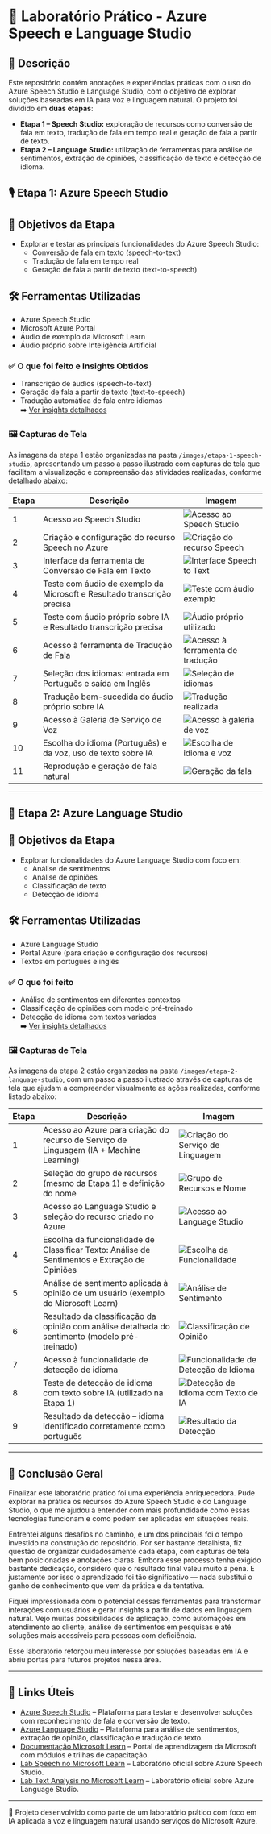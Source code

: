# 🧪 Laboratório Prático - Azure Speech e Language Studio

## 📝 Descrição
Este repositório contém anotações e experiências práticas com o uso do Azure Speech Studio e Language Studio, com o objetivo de explorar soluções baseadas em IA para voz e linguagem natural.
O projeto foi dividido em **duas etapas**:  
- **Etapa 1 – Speech Studio:** exploração de recursos como conversão de fala em texto, tradução de fala em tempo real e geração de fala a partir de texto.  
- **Etapa 2 – Language Studio:** utilização de ferramentas para análise de sentimentos, extração de opiniões, classificação de texto e detecção de idioma.

## 🎙️ Etapa 1: Azure Speech Studio

## 🎯 Objetivos da Etapa
- Explorar e testar as principais funcionalidades do Azure Speech Studio:
  - Conversão de fala em texto (speech-to-text)
  - Tradução de fala em tempo real
  - Geração de fala a partir de texto (text-to-speech)

## 🛠️ Ferramentas Utilizadas
- Azure Speech Studio
- Microsoft Azure Portal
- Áudio de exemplo da Microsoft Learn
- Áudio próprio sobre Inteligência Artificial

### ✅ O que foi feito e Insights Obtidos
- Transcrição de áudios (speech-to-text)
- Geração de fala a partir de texto (text-to-speech)
- Tradução automática de fala entre idiomas  
➡️ [Ver insights detalhados](./insights/etapa-1-speech.md)

### 🖼️ Capturas de Tela
As imagens da etapa 1 estão organizadas na pasta `/images/etapa-1-speech-studio`, apresentando um passo a passo ilustrado com capturas de tela que facilitam a visualização e compreensão das atividades realizadas, conforme detalhado abaixo:

| Etapa | Descrição | Imagem |
|-------|-----------|--------|
| 1     | Acesso ao Speech Studio | ![Acesso ao Speech Studio](images/etapa-1-speech-studio/01-acesso-speech-studio.png) |
| 2     | Criação e configuração do recurso Speech no Azure | ![Criação do recurso Speech](images/etapa-1-speech-studio/02-criacao-recurso-speech.png) |
| 3     | Interface da ferramenta de Conversão de Fala em Texto | ![Interface Speech to Text](images/etapa-1-speech-studio/03-interface-speech-to-text.png) |
| 4     | Teste com áudio de exemplo da Microsoft e Resultado transcrição precisa | ![Teste com áudio exemplo](images/etapa-1-speech-studio/04-audio-exemplo-microsoft.png) |
| 5     | Teste com áudio próprio sobre IA e Resultado transcrição precisa | ![Áudio próprio utilizado](images/etapa-1-speech-studio/05-audio-proprio-ia.png) |
| 6     | Acesso à ferramenta de Tradução de Fala | ![Acesso à ferramenta de tradução](images/etapa-1-speech-studio/06-acesso-traducao.png) |
| 7     | Seleção dos idiomas: entrada em Português e saída em Inglês | ![Seleção de idiomas](images/etapa-1-speech-studio/07-selecao-idiomas.png) |
| 8     | Tradução bem-sucedida do áudio próprio sobre IA | ![Tradução realizada](images/etapa-1-speech-studio/08-traducao-realizada.png) |
| 9     | Acesso à Galeria de Serviço de Voz | ![Acesso à galeria de voz](images/etapa-1-speech-studio/09-acesso-galeria-voz.png) |
| 10    | Escolha do idioma (Português) e da voz, uso de texto sobre IA | ![Escolha de idioma e voz](images/etapa-1-speech-studio/10-escolha-idioma-voz.png) |
| 11    | Reprodução e geração de fala natural | ![Geração da fala](images/etapa-1-speech-studio/11-geracao-fala.png) 

---

## 🧠 Etapa 2: Azure Language Studio

## 🎯 Objetivos da Etapa
- Explorar funcionalidades do Azure Language Studio com foco em:
  - Análise de sentimentos
  - Análise de opiniões
  - Classificação de texto
  - Detecção de idioma

## 🛠️ Ferramentas Utilizadas
- Azure Language Studio
- Portal Azure (para criação e configuração dos recursos)
- Textos em português e inglês 

### ✅ O que foi feito
- Análise de sentimentos em diferentes contextos
- Classificação de opiniões com modelo pré-treinado
- Detecção de idioma com textos variados  
➡️ [Ver insights detalhados](./insights/etapa-2-language.md)

### 🖼️ Capturas de Tela
As imagens da etapa 2 estão organizadas na pasta `/images/etapa-2-language-studio`, com um passo a passo ilustrado através de capturas de tela que ajudam a compreender visualmente as ações realizadas, conforme listado abaixo:

| Etapa | Descrição                                                                                         | Imagem                                                                                             |
|-------|---------------------------------------------------------------------------------------------------|----------------------------------------------------------------------------------------------------|
| 1     | Acesso ao Azure para criação do recurso de Serviço de Linguagem (IA + Machine Learning)          | ![Criação do Serviço de Linguagem](images/etapa-2-language-studio/01-criacao-servico-linguagem.png) |
| 2     | Seleção do grupo de recursos (mesmo da Etapa 1) e definição do nome                               | ![Grupo de Recursos e Nome](images/etapa-2-language-studio/02-grupo-nome-recurso.png)              |
| 3     | Acesso ao Language Studio e seleção do recurso criado no Azure                                    | ![Acesso ao Language Studio](images/etapa-2-language-studio/03-acesso-language-studio.png)         |
| 4     | Escolha da funcionalidade de Classificar Texto: Análise de Sentimentos e Extração de Opiniões | ![Escolha da Funcionalidade](images/etapa-2-language-studio/04-escolha-classificacao-texto.png)           |
| 5     | Análise de sentimento aplicada à opinião de um usuário (exemplo do Microsoft Learn)               | ![Análise de Sentimento](images/etapa-2-language-studio/05-analise-sentimento.png)                 |
| 6     | Resultado da classificação da opinião com análise detalhada do sentimento (modelo pré-treinado)   | ![Classificação de Opinião](images/etapa-2-language-studio/06-classificacao-opiniao.png)           |
| 7     | Acesso à funcionalidade de detecção de idioma                                                         | ![Funcionalidade de Detecção de Idioma](images/etapa-2-language-studio/07-acesso-deteccao-idioma.png)  |
| 8     | Teste de detecção de idioma com texto sobre IA (utilizado na Etapa 1)                             | ![Detecção de Idioma com Texto de IA](images/etapa-2-language-studio/08-teste-texto-ia.png)        |
| 9     | Resultado da detecção – idioma identificado corretamente como português                           | ![Resultado da Detecção](images/etapa-2-language-studio/09-resultado-deteccao.png)                 |

---

## 🏁 Conclusão Geral

Finalizar este laboratório prático foi uma experiência enriquecedora. Pude explorar na prática os recursos do Azure Speech Studio e do Language Studio, o que me ajudou a entender com mais profundidade como essas tecnologias funcionam e como podem ser aplicadas em situações reais.

Enfrentei alguns desafios no caminho, e um dos principais foi o tempo investido na construção do repositório. Por ser bastante detalhista, fiz questão de organizar cuidadosamente cada etapa, com capturas de tela bem posicionadas e anotações claras. Embora esse processo tenha exigido bastante dedicação, considero que o resultado final valeu muito a pena. E justamente por isso o aprendizado foi tão significativo — nada substitui o ganho de conhecimento que vem da prática e da tentativa.

Fiquei impressionada com o potencial dessas ferramentas para transformar interações com usuários e gerar insights a partir de dados em linguagem natural. Vejo muitas possibilidades de aplicação, como automações em atendimento ao cliente, análise de sentimentos em pesquisas e até soluções mais acessíveis para pessoas com deficiência.

Esse laboratório reforçou meu interesse por soluções baseadas em IA e abriu portas para futuros projetos nessa área.

---

## 🔗 Links Úteis
- [Azure Speech Studio](https://speech.microsoft.com/) – Plataforma para testar e desenvolver soluções com reconhecimento de fala e conversão de texto.
- [Azure Language Studio](https://language.azure.com/) – Plataforma para análise de sentimentos, extração de opinião, classificação e tradução de texto.
- [Documentação Microsoft Learn](https://learn.microsoft.com/pt-br/training/) – Portal de aprendizagem da Microsoft com módulos e trilhas de capacitação.
- [Lab Speech no Microsoft Learn](https://microsoftlearning.github.io/mslearn-ai-fundamentals/Instructions/Labs/09-speech.html) – Laboratório oficial sobre Azure Speech Studio.
- [Lab Text Analysis no Microsoft Learn](https://microsoftlearning.github.io/mslearn-ai-fundamentals/Instructions/Labs/06-text-analysis.html) – Laboratório oficial sobre Azure Language Studio.

---

📌 Projeto desenvolvido como parte de um laboratório prático com foco em IA aplicada a voz e linguagem natural usando serviços do Microsoft Azure.
